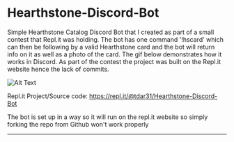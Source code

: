 # Hearthstone-Discord-Bot

Simple Hearthstone Catalog Discord Bot that I created as part of a small contest that Repl.it was holding.  The bot has one command '!hscard' which can then be following by a valid Hearthstone card and the bot will return info on it as well as a photo of the card.  The gif below demonstrates how it works in Discord.  As part of the contest the project was built on the Repl.it website hence the lack of commits.

![Alt Text](https://imgur.com/a/eEX1zg7)

Repl.it Project/Source code:
https://repl.it/@tdar31/Hearthstone-Discord-Bot

The bot is set up in a way so it will run on the repl.it website so simply forking the repo from Github won't work properly

------------